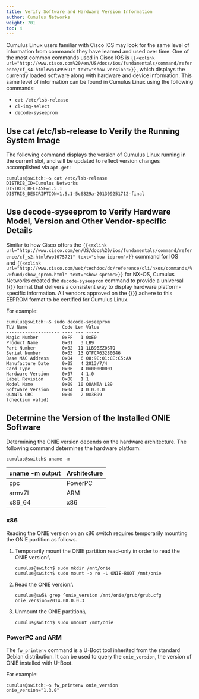```yaml
---
title: Verify Software and Hardware Version Information
author: Cumulus Networks
weight: 701
toc: 4
---
```


Cumulus Linux users familiar with Cisco IOS may look for the same level
of information from commands they have learned and used over time. One
of the most common commands used in Cisco IOS
is `{{<exlink url="http://www.cisco.com%20/en/US/docs/ios/fundamentals/command/reference/cf_s4.html#wp1499591" text="show version">}}`,
which displays the currently loaded software along with hardware and
device information. This same level of information can be found in
Cumulus Linux using the following commands:

- `cat /etc/lsb-release`
- `cl-img-select`
- `decode-syseeprom`

## Use cat /etc/lsb-release to Verify the Running System Image

The following command displays the version of Cumulus Linux running in
the current slot, and will be updated to reflect version changes
accomplished via `apt-get`:

    cumulus@switch:~$ cat /etc/lsb-release   
    DISTRIB_ID=Cumulus Networks  
    DISTRIB_RELEASE=1.5.1  
    DISTRIB_DESCRIPTION=1.5.1-5c6829a-201309251712-final

## Use decode-syseeprom to Verify Hardware Model, Version and Other Vendor-specific Details

Similar to how Cisco offers the `{{<exlink url="http://www.cisco.com/en/US/docs%20/ios/fundamentals/command/reference/cf_s2.html#wp1075721" text="show idprom">}}` command for IOS and `{{<exlink url="http://www.cisco.com/web/techdoc/dc/reference/cli/nxos/commands/%20fund/show_sprom.html" text="show sprom">}}` for NX-OS, Cumulus Networks created the `decode-syseeprom` command to provide a universal {{<exlink url="http://en.wikipedia.org/wiki/EEPROM" text="EEPROM">}} format that delivers a consistent way to display hardware platform-specific information. All vendors approved on the {{<exlink url="https://cumulusnetworks.com/hcl/" text="Cumulus Linux hardware compatibility list">}} adhere to this EEPROM format to be certified for Cumulus Linux.

For example:

    cumulus@switch:~$ sudo decode-syseeprom   
    TLV Name             Code Len Value  
    -------------------- ---- --- -----  
    Magic Number         0xFF   1 0xE0  
    Product Name         0x01   3 LB9  
    Part Number          0x02  11 1LB9BZZ0STQ  
    Serial Number        0x03  13 QTFCA63280046  
    Base MAC Address     0x04   6 08:9E:01:CE:C5:AA  
    Manufacture Date     0x05   4 2013/7/4  
    Card Type            0x06   4 0x00000001  
    Hardware Version     0x07   4 1.0  
    Label Revision       0x08   1 1  
    Model Name           0x09  10 QUANTA LB9  
    Software Version     0x0A   4 0.0.0.0  
    QUANTA-CRC           0x00   2 0x3B99  
    (checksum valid)

## Determine the Version of the Installed ONIE Software

Determining the ONIE version depends on the hardware architecture. The following command determines the hardware platform:

    cumulus@switch$ uname -m

| uname -m output | Architecture |
| --------------- | ------------ |
| ppc             | PowerPC      |
| armv7l          | ARM          |
| x86\_64         | x86          |

### x86

Reading the ONIE version on an x86 switch requires temporarily mounting
the ONIE partition as follows.

1.  Temporarily mount the ONIE partition read-only in order to read the
    ONIE version:\

        cumulus@switch$ sudo mkdir /mnt/onie
        cumulus@switch$ sudo mount -o ro -L ONIE-BOOT /mnt/onie

2.  Read the ONIE version:\

        cumulus@sw5$ grep ^onie_version /mnt/onie/grub/grub.cfg
        onie_version=2014.08.0.0.3

3.  Unmount the ONIE partition:\

        cumulus@switch$ sudo umount /mnt/onie

### PowerPC and ARM

The `fw_printenv` command is a U-Boot tool inherited from the standard
Debian distribution. It can be used to query the `onie_version`, the
version of ONIE installed with U-Boot.

For example:

    cumulus@switch:~$ fw_printenv onie_version  
    onie_version="1.3.0"
